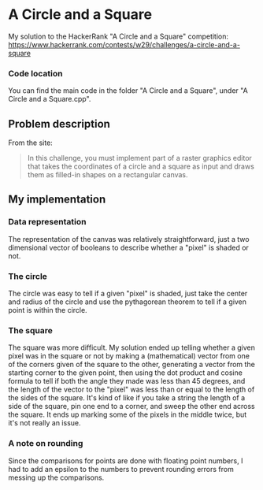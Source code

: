 # A Circle and a Square
My solution to the HackerRank "A Circle and a Square" competition:
https://www.hackerrank.com/contests/w29/challenges/a-circle-and-a-square

### Code location
You can find the main code in the folder "A Circle and a Square", under "A Circle and a Square.cpp".

## Problem description
From the site:
> In this challenge, you must implement part of a raster graphics editor that takes the coordinates of a circle and a square as input and draws them as filled-in shapes on a rectangular canvas.

## My implementation

### Data representation

The representation of the canvas was relatively straightforward, just a two dimensional vector of booleans to describe whether
a "pixel" is shaded or not.

### The circle
The circle was easy to tell if a given "pixel" is shaded, just take the center and radius of the circle and use the pythagorean
theorem to tell if a given point is within the circle.

### The square
The square was more difficult. My solution ended up telling whether a given pixel was in the square or not by making a 
(mathematical) vector from one of the corners given of the square to the other, generating a vector from the starting corner
to the given point, then using the dot product and cosine formula to tell if both the angle they made was less than 45 degrees,
and the length of the vector to the "pixel" was less than or equal to the length of the sides of the square. It's kind of like
if you take a string the length of a side of the square, pin one end to a corner, and sweep the other end across the square. 
It ends up marking some of the pixels in the middle twice, but it's not really an issue. 

### A note on rounding
Since the comparisons for points are done with floating point numbers, I had to add an epsilon to the numbers to prevent
rounding errors from messing up the comparisons.
